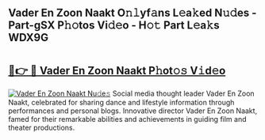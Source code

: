 ## Vader En Zoon Naakt O𝚗𝚕yf𝚊ns L𝚎a𝚔ed N𝚞𝚍es - Part-gSX P𝚑𝚘tos Vi𝚍𝚎o - H𝚘𝚝 Part L𝚎a𝚔s WDX9G

# <h2><a href="http://kf4311.oniu.top/?m=Vader+En+Zoon+Naakt">🔗👉 🔴 Vader En Zoon Naakt P𝚑ot𝚘𝚜 V𝚒d𝚎o</a></h2>

[![Vader En Zoon Naakt Nu𝚍e𝚜](https://i.imgur.com/0qMVB7G.gif)](http://kf4311.oniu.top/?m=Vader+En+Zoon+Naakt)
Social media thought leader Vader En Zoon Naakt, celebrated for sharing dance and lifestyle information through performances and personal blogs. Innovative director Vader En Zoon Naakt, famed for their remarkable abilities and achievements in guiding film and theater productions.  
